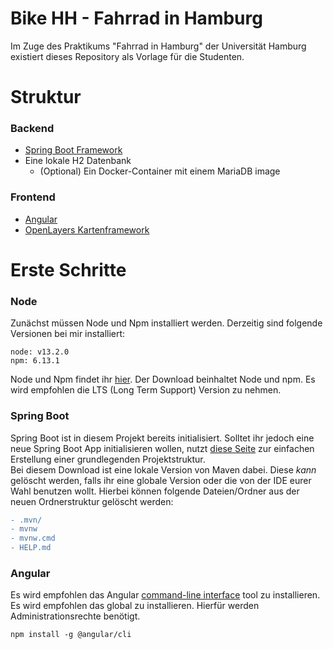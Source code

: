 # Bike HH - Fahrrad in Hamburg
Im Zuge des Praktikums "Fahrrad in Hamburg" der Universität Hamburg existiert dieses Repository als Vorlage für die Studenten.

# Struktur
### Backend
* [Spring Boot Framework](https://spring.io/projects/spring-boot)
* Eine lokale H2 Datenbank
    * (Optional) Ein Docker-Container mit einem MariaDB image

### Frontend
* [Angular](https://angular.io)
* [OpenLayers Kartenframework](https://openlayers.org/)

# Erste Schritte

### Node
Zunächst müssen Node und Npm installiert werden. Derzeitig sind folgende Versionen bei mir installiert:
```
node: v13.2.0
npm: 6.13.1
```

Node und Npm findet ihr [hier](https://nodejs.org/en/download/). Der Download beinhaltet Node und npm. Es wird empfohlen die LTS (Long Term Support) Version zu nehmen.

### Spring Boot
Spring Boot ist in diesem Projekt bereits initialisiert. Solltet ihr jedoch eine neue Spring Boot App initialisieren wollen, nutzt [diese Seite](https://start.spring.io/) zur einfachen Erstellung einer grundlegenden Projektstruktur.  
Bei diesem Download ist eine lokale Version von Maven dabei. Diese *kann* gelöscht werden, falls ihr eine globale Version oder die von der IDE eurer Wahl benutzen wollt.
Hierbei können folgende Dateien/Ordner aus der neuen Ordnerstruktur gelöscht werden:
```diff
- .mvn/
- mvnw
- mvnw.cmd
- HELP.md
```

### Angular
Es wird empfohlen das Angular [command-line interface](https://angular.io/cli) tool zu installieren. Es wird empfohlen das global zu installieren. Hierfür werden Administrationsrechte benötigt.

```
npm install -g @angular/cli
```

